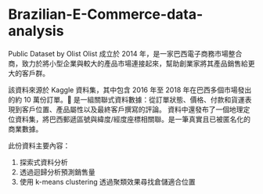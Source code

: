 # Brazilian-E-Commerce-data-analysis
Public Dataset by Olist
Olist 成立於 2014 年，是一家巴西電子商務市場整合商，致力於將小型企業與較大的產品市場連接起來，幫助創業家將其產品銷售給更大的客戶群。

該資料來源於 Kaggle 資料集，其中包含 2016 年至 2018 年在巴西多個市場發出的約 10 萬份訂單。
是一組關聯式資料數據：從訂單狀態、價格、付款和貨運表現到客戶位置、產品屬性以及最終客戶撰寫的評論。 資料中還發布了一個地理定位資料集，將巴西郵遞區號與緯度/經度座標相關聯。是一筆真實且已被匿名化的商業數據。

此份資料主要內容：
1. 探索式資料分析
2. 透過迴歸分析預測銷售量
3. 使用 k-means clustering 透過聚類效果尋找倉儲適合位置
